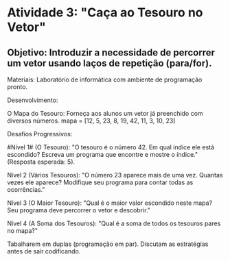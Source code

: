 # Atividade 3: "Caça ao Tesouro no Vetor"

## Objetivo: Introduzir a necessidade de percorrer um vetor usando laços de repetição (para/for).

Materiais: Laboratório de informática com ambiente de programação pronto.

Desenvolvimento:

O Mapa do Tesouro: Forneça aos alunos um vetor já preenchido com diversos números.
mapa = [12, 5, 23, 8, 19, 42, 11, 3, 10, 23]

Desafios Progressivos:

#Nível 1# (O Tesouro): "O tesouro é o número 42. Em qual índice ele está escondido? Escreva um programa que encontre e mostre o índice." (Resposta esperada: 5).

Nível 2 (Vários Tesouros): "O número 23 aparece mais de uma vez. Quantas vezes ele aparece? Modifique seu programa para contar todas as ocorrências."

Nível 3 (O Maior Tesouro): "Qual é o maior valor escondido neste mapa? Seu programa deve percorrer o vetor e descobrir."

Nível 4 (A Soma dos Tesouros): "Qual é a soma de todos os tesouros pares no mapa?"

Tabalharem em duplas (programação em par). Discutam as estratégias antes de sair codificando.